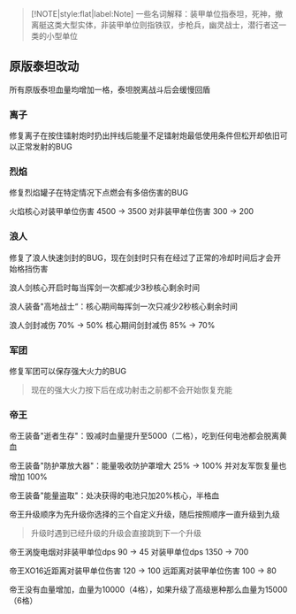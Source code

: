> [!NOTE|style:flat|label:Note]
> 一些名词解释：装甲单位指泰坦，死神，撤离艇这类大型实体，非装甲单位则指铁驭，步枪兵，幽灵战士，潜行者这一类的小型单位

## 原版泰坦改动

所有原版泰坦血量均增加一格，泰坦脱离战斗后会缓慢回盾

### 离子

修复离子在按住镭射炮时扔出拌线后能量不足镭射炮最低使用条件但松开却依旧可以正常发射的BUG

### 烈焰

修复烈焰罐子在特定情况下点燃会有多倍伤害的BUG

火焰核心对装甲单位伤害 4500 -> 3500  对非装甲单位伤害 300 -> 200

### 浪人

修复了浪人快速剑封的BUG，现在剑封时只有在经过了正常的冷却时间后才会开始格挡伤害

浪人剑核心开启时每当挥剑一次都减少3秒核心剩余时间

浪人装备"高地战士“：核心期间每挥剑一次只减少2秒核心剩余时间

浪人剑封减伤 70% -> 50%  核心期间剑封减伤 85% -> 70%

### 军团

修复军团可以保存强大火力的BUG

> 现在的强大火力按下后在成功射击之前都不会开始恢复充能

### 帝王

帝王装备"逝者生存"：毁减时血量提升至5000（二格），吃到任何电池都会脱离黄血

帝王装备"防护罩放大器"：能量吸收防护罩增大 25% -> 100% 并对友军恢复量也增加 100%

帝王装备"能量盗取"：处决获得的电池只加20%核心，半格血

帝王升级顺序为先升级你选择的三个自定义升级，随后按照顺序一直升级到九级

> 升级时遇到已经升级的升级会直接跳到下一个升级

帝王涡旋电烟对非装甲单位dps 90 -> 45 对装甲单位dps 1350 -> 700

帝王XO16近距离对装甲单位伤害 120 -> 100 远距离对装甲单位伤害 100 -> 80

帝王没有血量增加，血量为10000（4格），如果升级了高级崽种那么血量为15000（6格）